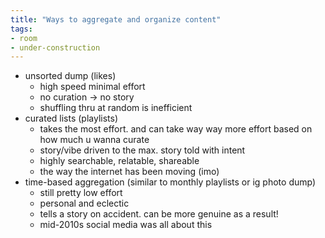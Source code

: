 ```yaml
---
title: "Ways to aggregate and organize content"
tags: 
- room
- under-construction
---
```


- unsorted dump (likes)
	- high speed minimal effort
	- no curation -> no story
	- shuffling thru at random is inefficient
- curated lists (playlists)
	- takes the most effort. and can take way way more effort based on how much u wanna curate
	- story/vibe driven to the max. story told with intent
	- highly searchable, relatable, shareable
	- the way the internet has been moving (imo)
- time-based aggregation (similar to monthly playlists or ig photo dump)
	- still pretty low effort
	- personal and eclectic
	- tells a story on accident. can be more genuine as a result!
	- mid-2010s social media was all about this